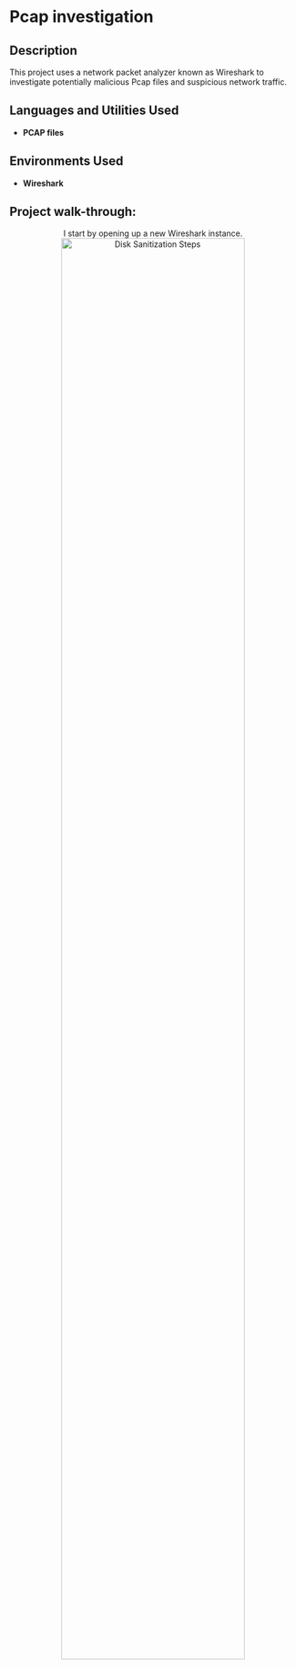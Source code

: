 <h1>Pcap investigation</h1>

<h2>Description</h2>
This project uses a network packet analyzer known as Wireshark to investigate potentially malicious Pcap files and suspicious network traffic.
<br />

<h2>Languages and Utilities Used</h2>

- <b>PCAP files</b> 


<h2>Environments Used </h2>

- <b>Wireshark</b> 

<h2>Project walk-through:</h2>

<p align="center">
 I start by opening up a new Wireshark instance.<br/>
<img src="https://i.imgur.com/CEsHkQ3.png"="80%" width="80%" alt="Disk Sanitization Steps"/>
<br />
<br />

</p>
